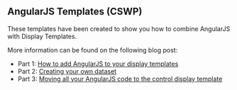 AngularJS Templates (CSWP)
----------

These templates have been created to show you how to combine AngularJS with Display Templates.

More information can be found on the following blog post:

- Part 1: [How to add AngularJS to your display templates](http://www.eliostruyf.com/how-to-add-angularjs-to-your-display-templates/ "How to add AngularJS to your display templates")
- Part 2: [Creating your own dataset](http://www.eliostruyf.com/creating-your-own-dataset-for-angularjs-display-templates/ "Creating your own dataset")
- Part 3: [Moving all your AngularJS code to the control display template](http://www.eliostruyf.com/moving-angularjs-code-control-display-template/ "Moving all your AngularJS code to the control display template")